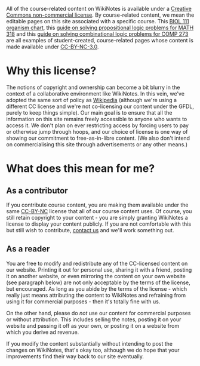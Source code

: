 All of the course-related content on WikiNotes is available under a [Creative Commons non-commercial license](http://creativecommons.org/licenses/by-nc/3.0/). By course-related content, we mean the editable pages on this site associated with a specific course. This [BIOL 111 organism chart](/BIOL_111/summary/fall-2011/organism-chart), this [guide on solving propositional logic problems for MATH 318](/MATH_318/summary/fall-2011/htsefp-propositional-logic) and this [guide on solving combinational logic problems for COMP 273](/COMP_273/summary/winter-2012/htsefp-digital-logic-combinational-logic) are all examples of student-created, course-related pages whose content is made available under [CC-BY-NC-3.0](http://creativecommons.org/licenses/by-nc/3.0/).

# Why this license?

The notions of copyright and ownership can become a bit blurry in the context of a collaborative environment like WikiNotes. In this vein, we've adopted the same sort of policy as [Wikipedia](http://en.wikipedia.org/wiki/Wikipedia:Copyrights) (although we're using a different CC license and we're not co-licensing our content under the GFDL, purely to keep things simple). Our main goal is to ensure that all the information on this site remains freely accessible to anyone who wants to access it. We don't plan on ever restricting access by forcing users to pay or otherwise jump through hoops, and our choice of license is one way of showing our commitment to free-as-in-libre content. (We also don't intend on commercialising this site through advertisements or any other means.)

# What does this mean for me?

## As a contributor

If you contribute course content, you are making them available under the same [CC-BY-NC](http://creativecommons.org/licenses/by-nc/3.0/) license that all of our course content uses. Of course, you still retain copyright to your content - you are simply granting WikiNotes a license to display your content publicly. If you are not comfortable with this but still wish to contribute, [contact us](/about#contact) and we'll work something out.

## As a reader

You are free to modify and redistribute any of the CC-licensed content on our website. Printing it out for personal use, sharing it with a friend, posting it on another website, or even mirroring the content on your own website (see paragraph below) are not only acceptable by the terms of the license, but encouraged. As long as you abide by the terms of the license - which really just means attributing the content to WikiNotes and refraining from using it for commercial purposes - then it's totally fine with us.

On the other hand, please do _not_ use our content for commercial purposes or without attribution. This includes selling the notes, posting it on your website and passing it off as your own, or posting it on a website from which you derive ad revenue.

If you modify the content substantially without intending to post the changes on WikiNotes, that's okay too, although we do hope that your improvements find their way back to our site eventually.

